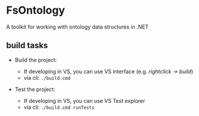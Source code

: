 # FsOntology
A toolkit for working with ontology data structures in .NET

## build tasks

- Build the project:
    - If developing in VS, you can use VS interface (e.g. *rightclick -> build*)
    - via cli: `./build.cmd`

- Test the project:
    - If developing in VS, you can use VS Test explorer
    - via cli: `./build.cmd runTests`
